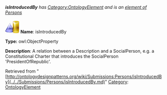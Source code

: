 ___isIntroducedBy__ has [Category:OntologyElement](../../Category/OntologyElement.md "Category:OntologyElement") and is an [element of](../../Property/ElementOf.md "Property:ElementOf") [Persons](../../Submissions/Persons.md "Submissions:Persons")_


  




[![ObjectProperty](../../images/thumb/c/c3/ObjectProperty.gif/45px-ObjectProperty.gif)](../../Image/ObjectProperty.gif.md "ObjectProperty")
__Name__: isIntroducedBy 


__Type:__ owl:ObjectProperty 


__Description__: A relation between a Description and a SocialPerson, e.g. a Constitutional Charter that introduces the SocialPerson 'PresidentOfRepublic'. 





Retrieved from "[http://ontologydesignpatterns.org/wiki/Submissions:Persons/isIntroducedBy](../../Submissions/Persons/isIntroducedBy.md)"
 [Category](http://ontologydesignpatterns.org/wiki/Special:Categories "Special:Categories"): [OntologyElement](../../Category/OntologyElement.md "Category:OntologyElement")
